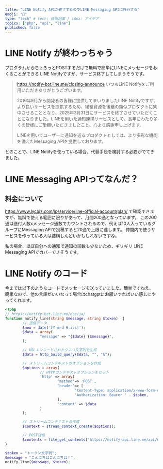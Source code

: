 ```yaml
---
title: "LINE Notify APIが終了するのでLINE Messaging APIに移行する"
emoji: "🍣"
type: "tech" # tech: 技術記事 / idea: アイデア
topics: ["php", "api", "line"]
published: false
---
```


# LINE Notify が終わっちゃう

プログラムからちょろっとPOSTするだけで無料で簡単にLINEにメッセージをおくることができる LINE Notifyですが、サービス終了してしまうそうです。

> https://notify-bot.line.me/closing-announce
> いつもLINE Notifyをご利用いただきありがとうございます。
>
> 2016年9月から開発者の皆様に提供してまいりましたLINE Notifyですが、より良いサービスを提供するため、経営資源を後継の類似プロダクトに集中させることとなり、2025年3月31日にサービスを終了させていただくことになりました。LINEを用いた通知連携サービスとして、長年にわたり多くの皆様にご愛顧いただきましたこと、心より感謝申し上げます。
> 
> LINEを用いてユーザーに通知を送るプロダクトとしては、より多彩な機能を備えたMessaging APIを提供しております。

とのことで、LINE Notifyを使っている場合、代替手段を検討する必要がでてきました。

# LINE Messaging APIってなんだ？

## 料金について

https://www.lycbiz.com/jp/service/line-official-account/plan/ で確認できますが、無料で使える範囲に限りがあって、月間200通となっています。
この200通は送付人数xメッセージ通数でカウントされるので、例えば10人入っているグループにMessaging APIで投稿すると20通で上限に達します。
仲間内で使うサービスを作っている人は結構しんどいかもしれないですね。

私の場合、ほぼ自分への通知で通知の回数も少ないため、ギリギリ LINE Messaging APIでカバーできそうです。

# LINE Notify のコード

今までは以下のようなコードでメッセージを送っていました。簡単ですねえ。
簡単なので、他の言語がいいなって場合はchatgptにお願いすればいい感じにやってくれます。

```php
<?php
// https://notify-bot.line.me/doc/ja/
function notify_line(string $message, string $token)  {
        // 送信データ
        $now = date('[Y-m-d H:i:s]');
        $data = array(
                "message" => "{$date} {$message}",
        );

        // URLエンコードされたクエリ文字列を生成
        $data = http_build_query($data, "", "&");

        // ストリームコンテキストのオプションを作成
        $options = array(
                // HTTPコンテキストオプションをセット
                'http' => array(
                        'method'=> 'POST',
                        'header'=> [
                                'Content-Type: application/x-www-form-urlencoded',
                                'Authorization: Bearer ' . $token,
                        ],
                        'content' => $data
                )
        );

        // ストリームコンテキストの作成
        $context = stream_context_create($options);

        // POST送信
        $contents = file_get_contents('https://notify-api.line.me/api/notify', false, $context);
}

$token = "トークン文字列";
$message = "こんにちはこんにちは！",
notify_line($message, $token);
```

